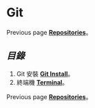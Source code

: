 # Git
Previous page [**Repositories**](https://github.com/AdamXu23?tab=repositories)。
## *目錄*
1.  Git 安裝 [**Git Install**](https://github.com/AdamXu23/Git/tree/main/Install)。
2.  終端機 [**Terminal**](https://github.com/AdamXu23/Git/tree/main/Chapter3_Terminal)。 

Previous page [**Repositories**](https://github.com/AdamXu23?tab=repositories)。
